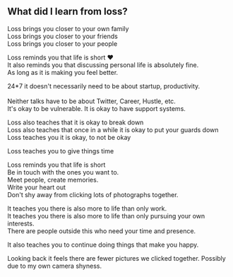 ## What did I learn from loss?

Loss brings you closer to your own family<br />
Loss brings you closer to your friends<br />
Loss brings you closer to your people<br />

Loss reminds you that life is short ❤️<br />
It also reminds you that discussing personal life is absolutely fine. <br />
As long as it is making you feel better.<br />

24*7 it doesn't necessarily need to be about startup, productivity. <br />  
Neither talks have to be about Twitter, Career, Hustle, etc.<br />
It's okay to be vulnerable. It is okay to have support systems.<br />

Loss also teaches that it is okay to break down<br />
Loss also teaches that once in a while it is okay to put your guards down<br />
Loss teaches you it is okay, to not be okay<br />

Loss teaches you to give things time<br />

Loss reminds you that life is short<br />
Be in touch with the ones you want to.<br />
Meet people, create memories.<br />
Write your heart out <br />
Don't shy away from clicking lots of photographs together.<br />

It teaches you there is also more to life than only work.<br />
It teaches you there is also more to life than only pursuing your own interests.<br />
There are people outside this who need your time and presence.<br />

It also teaches you to continue doing things that make you happy. 

Looking back it feels there are fewer pictures we clicked together. Possibly due to my own camera shyness. 


